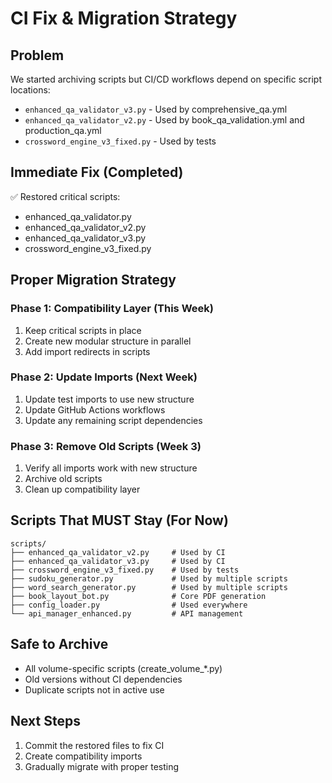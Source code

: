 # CI Fix & Migration Strategy

## Problem
We started archiving scripts but CI/CD workflows depend on specific script locations:
- `enhanced_qa_validator_v3.py` - Used by comprehensive_qa.yml
- `enhanced_qa_validator_v2.py` - Used by book_qa_validation.yml and production_qa.yml
- `crossword_engine_v3_fixed.py` - Used by tests

## Immediate Fix (Completed)
✅ Restored critical scripts:
- enhanced_qa_validator.py
- enhanced_qa_validator_v2.py  
- enhanced_qa_validator_v3.py
- crossword_engine_v3_fixed.py

## Proper Migration Strategy

### Phase 1: Compatibility Layer (This Week)
1. Keep critical scripts in place
2. Create new modular structure in parallel
3. Add import redirects in scripts

### Phase 2: Update Imports (Next Week)
1. Update test imports to use new structure
2. Update GitHub Actions workflows
3. Update any remaining script dependencies

### Phase 3: Remove Old Scripts (Week 3)
1. Verify all imports work with new structure
2. Archive old scripts
3. Clean up compatibility layer

## Scripts That MUST Stay (For Now)
```
scripts/
├── enhanced_qa_validator_v2.py     # Used by CI
├── enhanced_qa_validator_v3.py     # Used by CI
├── crossword_engine_v3_fixed.py    # Used by tests
├── sudoku_generator.py             # Used by multiple scripts
├── word_search_generator.py        # Used by multiple scripts
├── book_layout_bot.py              # Core PDF generation
├── config_loader.py                # Used everywhere
└── api_manager_enhanced.py         # API management
```

## Safe to Archive
- All volume-specific scripts (create_volume_*.py)
- Old versions without CI dependencies
- Duplicate scripts not in active use

## Next Steps
1. Commit the restored files to fix CI
2. Create compatibility imports
3. Gradually migrate with proper testing
